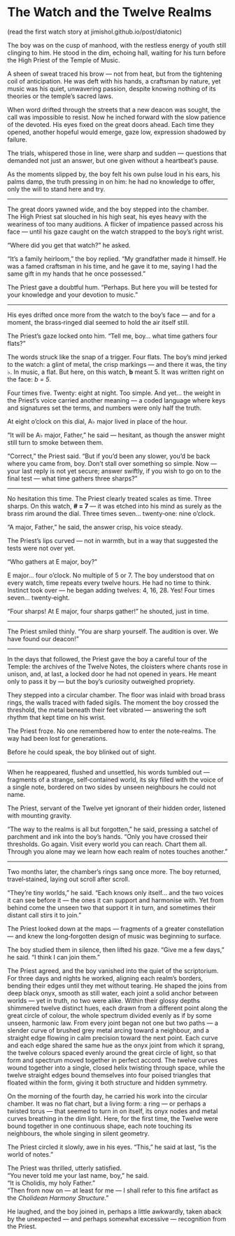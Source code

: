 # The Watch and the Twelve Realms  
(read the first watch story at jimishol.github.io/post/diatonic)

The boy was on the cusp of manhood, with the restless energy of youth still clinging to him. He stood in the dim, echoing hall, waiting for his turn before the High Priest of the Temple of Music.

A sheen of sweat traced his brow — not from heat, but from the tightening coil of anticipation. He was deft with his hands, a craftsman by nature, yet music was his quiet, unwavering passion, despite knowing nothing of its theories or the temple’s sacred laws.

When word drifted through the streets that a new deacon was sought, the call was impossible to resist. Now he inched forward with the slow patience of the devoted. His eyes fixed on the great doors ahead. Each time they opened, another hopeful would emerge, gaze low, expression shadowed by failure.

The trials, whispered those in line, were sharp and sudden — questions that demanded not just an answer, but one given without a heartbeat’s pause.

As the moments slipped by, the boy felt his own pulse loud in his ears, his palms damp, the truth pressing in on him: he had no knowledge to offer, only the will to stand here and try.

---

The great doors yawned wide, and the boy stepped into the chamber.  
The High Priest sat slouched in his high seat, his eyes heavy with the weariness of too many auditions. A flicker of impatience passed across his face — until his gaze caught on the watch strapped to the boy’s right wrist.

“Where did you get that watch?” he asked.

“It’s a family heirloom,” the boy replied. “My grandfather made it himself. He was a famed craftsman in his time, and he gave it to me, saying I had the same gift in my hands that he once possessed.”

The Priest gave a doubtful hum. “Perhaps. But here you will be tested for your knowledge and your devotion to music.”

---

His eyes drifted once more from the watch to the boy’s face — and for a moment, the brass‑ringed dial seemed to hold the air itself still.

The Priest’s gaze locked onto him. “Tell me, boy… what time gathers four flats?”

The words struck like the snap of a trigger. Four flats. The boy’s mind jerked to the watch: a glint of metal, the crisp markings — and there it was, the tiny ♭. In music, a flat. But here, on this watch, **b** meant 5. It was written right on the face: *b = 5*.

Four times five. Twenty: eight at night. Too simple. And yet… the weight in the Priest’s voice carried another meaning — a coded language where keys and signatures set the terms, and numbers were only half the truth.

At eight o’clock on this dial, A♭ major lived in place of the hour.

“It will be A♭ major, Father,” he said — hesitant, as though the answer might still turn to smoke between them.

“Correct,” the Priest said. “But if you’d been any slower, you’d be back where you came from, boy. Don’t stall over something so simple. Now — your last reply is not yet secure; answer swiftly, if you wish to go on to the final test — what time gathers three sharps?”

---

No hesitation this time. The Priest clearly treated scales as time. Three sharps. On this watch, **# = 7** — it was etched into his mind as surely as the brass rim around the dial. Three times seven… twenty‑one: nine o’clock.

“A major, Father,” he said, the answer crisp, his voice steady.

The Priest’s lips curved — not in warmth, but in a way that suggested the tests were not over yet.

“Who gathers at E major, boy?”

E major… four o’clock. No multiple of 5 or 7. The boy understood that on every watch, time repeats every twelve hours. He had no time to think. Instinct took over — he began adding twelves: 4, 16, 28. Yes! Four times seven… twenty‑eight.

“Four sharps! At E major, four sharps gather!” he shouted, just in time.

---

The Priest smiled thinly. “You are sharp yourself. The audition is over. We have found our deacon!”

---

In the days that followed, the Priest gave the boy a careful tour of the Temple: the archives of the Twelve Notes, the cloisters where chants rose in unison, and, at last, a locked door he had not opened in years. He meant only to pass it by — but the boy’s curiosity outweighed propriety.

They stepped into a circular chamber. The floor was inlaid with broad brass rings, the walls traced with faded sigils. The moment the boy crossed the threshold, the metal beneath their feet vibrated — answering the soft rhythm that kept time on his wrist.

The Priest froze. No one remembered how to enter the note‑realms. The way had been lost for generations.

Before he could speak, the boy blinked out of sight.

---

When he reappeared, flushed and unsettled, his words tumbled out — fragments of a strange, self‑contained world, its sky filled with the voice of a single note, bordered on two sides by unseen neighbours he could not name.

The Priest, servant of the Twelve yet ignorant of their hidden order, listened with mounting gravity.

“The way to the realms is all but forgotten,” he said, pressing a satchel of parchment and ink into the boy’s hands. “Only you have crossed their thresholds. Go again. Visit every world you can reach. Chart them all. Through you alone may we learn how each realm of notes touches another.”

---

Two months later, the chamber’s rings sang once more. The boy returned, travel‑stained, laying out scroll after scroll.

“They’re tiny worlds,” he said. “Each knows only itself… and the two voices it can see before it — the ones it can support and harmonise with. Yet from behind come the unseen two that support it in turn, and sometimes their distant call stirs it to join.”

The Priest looked down at the maps — fragments of a greater constellation — and knew the long‑forgotten design of music was beginning to surface.

The boy studied them in silence, then lifted his gaze. “Give me a few days,” he said. “I think I can join them.”

The Priest agreed, and the boy vanished into the quiet of the scriptorium. For three days and nights he worked, aligning each realm’s borders, bending their edges until they met without tearing. He shaped the joins from deep black onyx, smooth as still water, each joint a solid anchor between worlds — yet in truth, no two were alike. Within their glossy depths shimmered twelve distinct hues, each drawn from a different point along the great circle of colour, the whole spectrum divided evenly as if by some unseen, harmonic law. From every joint began not one but two paths — a slender curve of brushed grey metal arcing toward a neighbour, and a straight edge flowing in calm precision toward the next point. Each curve and each edge shared the same hue as the onyx joint from which it sprang, the twelve colours spaced evenly around the great circle of light, so that form and spectrum moved together in perfect accord. The twelve curves wound together into a single, closed helix twisting through space, while the twelve straight edges bound themselves into four poised triangles that floated within the form, giving it both structure and hidden symmetry.

On the morning of the fourth day, he carried his work into the circular chamber. It was no flat chart, but a living form: a ring — or perhaps a twisted torus — that seemed to turn in on itself, its onyx nodes and metal curves breathing in the dim light. Here, for the first time, the Twelve were bound together in one continuous shape, each note touching its neighbours, the whole singing in silent geometry.

The Priest circled it slowly, awe in his eyes. “This,” he said at last, “is the world of notes.”

The Priest was thrilled, utterly satisfied.  
“You never told me your last name, boy,” he said.  
“It is Cholidis, my holy Father.”  
“Then from now on — at least for me — I shall refer to this fine artifact as the *Cholidean Harmony Structure*.”

He laughed, and the boy joined in, perhaps a little awkwardly, taken aback by the unexpected — and perhaps somewhat excessive — recognition from the Priest.
